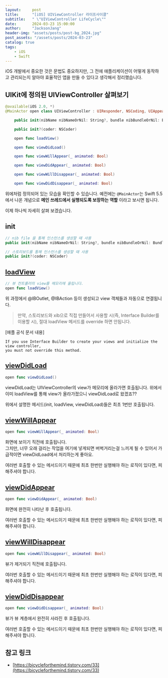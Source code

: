 ```yaml
---
layout:     post
title:      "[iOS] UIViewController 라이프사이클"
subtitle:   " \"UIViewController LifeCycle\""
date:       2024-03-23 15:00:00
author:     "JacksonJang"
header-img: "assets/posts/post-bg_2024.jpg"
post_assets: "/assets/posts/2024-03-23"
catalog: true
tags:
    - iOS
    - Swift
---
```

iOS 개발에서 중요한 것은 문법도 중요하지만, 그 전에 애플리케이션이 어떻게 동작하고 관리되는지 알아야 효율적인 앱을 만들 수 있다고 생각해서 정리했습니다.

## UIKit에 정의된 UIViewController 살펴보기

```swift
@available(iOS 2.0, *)
@MainActor open class UIViewController : UIResponder, NSCoding, UIAppearanceContainer, UITraitEnvironment, UIContentContainer, UIFocusEnvironment {

    public init(nibName nibNameOrNil: String?, bundle nibBundleOrNil: Bundle?)

    public init?(coder: NSCoder)

    open func loadView()

    open func viewDidLoad()

    open func viewWillAppear(_ animated: Bool)

    open func viewDidAppear(_ animated: Bool)

    open func viewWillDisappear(_ animated: Bool)

    open func viewDidDisappear(_ animated: Bool)
```
위에처럼 정의되어 있는 모습을 확인할 수 있습니다.
예전에는 `@MainActor`는 Swift 5.5에서 나온 개념으로 **메인 쓰레드에서 실행되도록 보장하는 역할** 이라고 보시면 됩니다.

이제 하나씩 자세히 살펴 보겠습니다.

## init
```swift
// nib file 을 통해 인스턴스를 생성할 때 사용
public init(nibName nibNameOrNil: String?, bundle nibBundleOrNil: Bundle?)

// 스토리보드를 통해 인스턴스를 생성할 때 사용
public init?(coder: NSCoder)
```

## [loadView](https://developer.apple.com/documentation/uikit/uiviewcontroller/1621454-loadview)
```swift
// 뷰 컨트롤러의 view를 메모리에 올립니다.
open func loadView()
```
위 과정에서 @IBOutlet, @IBAction 등이 생성되고 view 객체들과 자동으로 연결됩니다.

> 만약, 스토리보드와 xib으로 직접 만들어서 사용할 시(즉, Interface Builder를 이용할 시), 절대 loadView 메서드를 override 하면 안됩니다.

[애플 공식 문서 내용]
```none
If you use Interface Builder to create your views and initialize the view controller,
you must not override this method.
```

## [viewDidLoad](https://developer.apple.com/documentation/uikit/uiviewcontroller/1621495-viewdidload)
```swift
open func viewDidLoad()
```
viewDidLoad는 UIViewController의 view가 메모리에 올라가면 호출됩니다.
위에서 이미 loadView를 통해 view가 올라가졌으니 viewDidLoad로 왔겠죠??

위에서 설명한 메서드(init, loadView, viewDidLoad)들은 최초 1번만 호출됩니다.

## [viewWillAppear](https://developer.apple.com/documentation/uikit/uiviewcontroller/1621510-viewwillappear/)
```swift
open func viewWillAppear(_ animated: Bool)
```
화면에 보이기 직전에 호출됩니다.
<br />
그치만, 너무 오래 걸리는 작업을 여기에 넣게되면 버벅거리는걸 느끼게 될 수 있어서 가급적이면 viewDidLoad에서 처리하는게 좋아요.
<p />
여러번 호출할 수 있는 메서드이기 때문에 최초 한번만 실행해야 하는 로직이 있다면, 피해주셔야 합니다.

## [viewDidAppear](https://developer.apple.com/documentation/uikit/uiviewcontroller/1621423-viewdidappear)
```swift
open func viewDidAppear(_ animated: Bool)
```
화면에 완전히 나타난 후 호출됩니다.
<p />
여러번 호출할 수 있는 메서드이기 때문에 최초 한번만 실행해야 하는 로직이 있다면, 피해주셔야 합니다.

## [viewWillDisappear](https://developer.apple.com/documentation/uikit/uiviewcontroller/1621485-viewwilldisappear)
```swift
open func viewWillDisappear(_ animated: Bool)
```
뷰가 제거되기 직전에 호출됩니다.
<p />
여러번 호출할 수 있는 메서드이기 때문에 최초 한번만 실행해야 하는 로직이 있다면, 피해주셔야 합니다.

## [viewDidDisappear](https://developer.apple.com/documentation/uikit/uiviewcontroller/1621477-viewdiddisappear)
```swift
open func viewDidDisappear(_ animated: Bool)
````
뷰가 뷰 계층에서 완전히 사라진 후 호출됩니다.
<p />
여러번 호출할 수 있는 메서드이기 때문에 최초 한번만 실행해야 하는 로직이 있다면, 피해주셔야 합니다.

## 참고 링크
- [https://bicycleforthemind.tistory.com/33](https://bicycleforthemind.tistory.com/33)